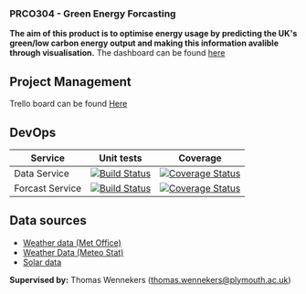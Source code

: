### PRCO304 - Green Energy Forcasting 

**The aim of this product is to optimise energy usage by predicting the UK's green/low carbon energy output and making this information avalible through visualisation.** The dashboard can be found [here](http://future-energy.live)

## Project Management
Trello board can be found [Here](https://trello.com/b/6xNoue4h/prco304-george-downer)

## DevOps

| Service | Unit tests | Coverage |
|--|--|--|
| Data Service | [![Build Status](https://travis-ci.com/gwdowner/DataService.svg?branch=master)](https://travis-ci.com/gwdowner/DataService) | <a href='https://coveralls.io/github/gwdowner/DataService'><img src='https://coveralls.io/repos/github/gwdowner/DataService/badge.svg' alt='Coverage Status' /></a> |
| Forcast Service | [![Build Status](https://travis-ci.com/gwdowner/ForecastService.svg?branch=master)](https://travis-ci.com/gwdowner/ForecastService) | [![Coverage Status](https://coveralls.io/repos/github/gwdowner/ForecastService/badge.svg?branch=master)](https://coveralls.io/github/gwdowner/ForecastService?branch=master) |

## Data sources
* [Weather data (Met Office)](https://www.metoffice.gov.uk/)
* [Weather Data (Meteo Stat)](https://meteostat.net/)
* [Solar data](https://www.solar.sheffield.ac.uk/pvlive/api/)




**Supervised by:** Thomas Wennekers (thomas.wennekers@plymouth.ac.uk)
